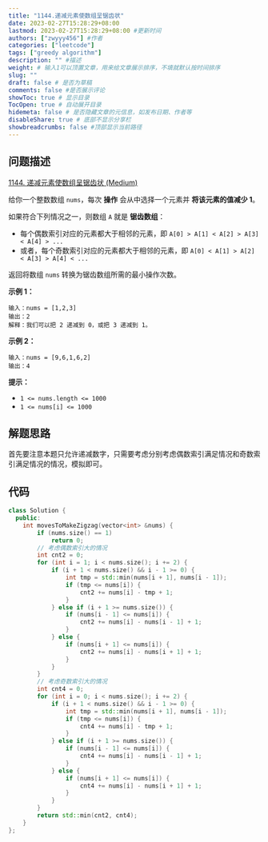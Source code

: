 ```yaml
---
title: "1144.递减元素使数组呈锯齿状"
date: 2023-02-27T15:28:29+08:00
lastmod: 2023-02-27T15:28:29+08:00 #更新时间
authors: ["zwyyy456"] #作者
categories: ["leetcode"]
tags: ["greedy algorithm"]
description: "" #描述
weight: # 输入1可以顶置文章，用来给文章展示排序，不填就默认按时间排序
slug: ""
draft: false # 是否为草稿
comments: false #是否展示评论
showToc: true # 显示目录
TocOpen: true # 自动展开目录
hidemeta: false # 是否隐藏文章的元信息，如发布日期、作者等
disableShare: true # 底部不显示分享栏
showbreadcrumbs: false #顶部显示当前路径
---
```

## 问题描述
[1144. 递减元素使数组呈锯齿状 (Medium)](https://leetcode.cn/problems/decrease-elements-to-make-array-zigzag/)

给你一个整数数组 `nums`，每次 **操作** 会从中选择一个元素并 **将该元素的值减少 1**。

如果符合下列情况之一，则数组 `A` 就是 **锯齿数组**：

- 每个偶数索引对应的元素都大于相邻的元素，即 `A[0] > A[1] < A[2] > A[3] < A[4] >
...`
- 或者，每个奇数索引对应的元素都大于相邻的元素，即 `A[0] < A[1] > A[2] < A[3] > A[4]
< ...`

返回将数组 `nums` 转换为锯齿数组所需的最小操作次数。

**示例 1：**

```
输入：nums = [1,2,3]
输出：2
解释：我们可以把 2 递减到 0，或把 3 递减到 1。

```

**示例 2：**

```
输入：nums = [9,6,1,6,2]
输出：4

```

**提示：**

- `1 <= nums.length <= 1000`
- `1 <= nums[i] <= 1000`

## 解题思路
首先要注意本题只允许递减数字，只需要考虑分别考虑偶数索引满足情况和奇数索引满足情况的情况，模拟即可。

## 代码
```cpp
class Solution {
  public:
    int movesToMakeZigzag(vector<int> &nums) {
        if (nums.size() == 1)
            return 0;
        // 考虑偶数索引大的情况
        int cnt2 = 0;
        for (int i = 1; i < nums.size(); i += 2) {
            if (i + 1 < nums.size() && i - 1 >= 0) {
                int tmp = std::min(nums[i + 1], nums[i - 1]);
                if (tmp <= nums[i]) {
                    cnt2 += nums[i] - tmp + 1;
                }
            } else if (i + 1 >= nums.size()) {
                if (nums[i - 1] <= nums[i]) {
                    cnt2 += nums[i] - nums[i - 1] + 1;
                }
            } else {
                if (nums[i + 1] <= nums[i]) {
                    cnt2 += nums[i] - nums[i + 1] + 1;
                }
            }
        }
        // 考虑奇数索引大的情况
        int cnt4 = 0;
        for (int i = 0; i < nums.size(); i += 2) {
            if (i + 1 < nums.size() && i - 1 >= 0) {
                int tmp = std::min(nums[i + 1], nums[i - 1]);
                if (tmp <= nums[i]) {
                    cnt4 += nums[i] - tmp + 1;
                }
            } else if (i + 1 >= nums.size()) {
                if (nums[i - 1] <= nums[i]) {
                    cnt4 += nums[i] - nums[i - 1] + 1;
                }
            } else {
                if (nums[i + 1] <= nums[i]) {
                    cnt4 += nums[i] - nums[i + 1] + 1;
                }
            }
        }
        return std::min(cnt2, cnt4);
    }
};
```